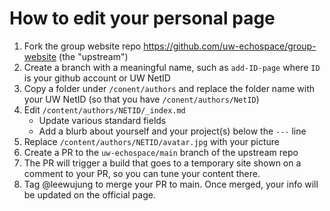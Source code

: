 # How to edit your personal page

1. Fork the group website repo https://github.com/uw-echospace/group-website (the "upstream")
2. Create a branch with a meaningful name, such as `add-ID-page` where `ID` is your github account or UW NetID
3. Copy a folder under `/conent/authors` and replace the folder name with your UW NetID (so that you have ``/conent/authors/NetID``)
4. Edit `/content/authors/NETID/_index.md`
    - Update various standard fields
    - Add a blurb about yourself and your project(s) below the `---` line
5. Replace `/content/authors/NETID/avatar.jpg` with your picture
6. Create a PR to the `uw-echospace/main` branch of the upstream repo
7. The PR will trigger a build that goes to a temporary site shown on a comment to your PR, so you can tune your content there.
9. Tag @leewujung to merge your PR to main. Once merged, your info will be updated on the official page.
